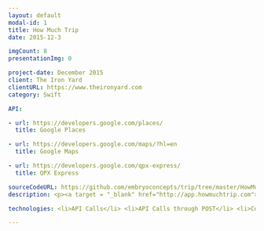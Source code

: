 ```yaml
---
layout: default
modal-id: 1
title: How Much Trip
date: 2015-12-3

imgCount: 8
presentationImg: 0

project-date: December 2015
client: The Iron Yard
clientURL: https://www.theironyard.com
category: Swift

API:

- url: https://developers.google.com/places/
  title: Google Places

- url: https://developers.google.com/maps/?hl=en
  title: Google Maps

- url: https://developers.google.com/qpx-express/
  title: QPX Express

sourceCodeURL: https://github.com/embryoconcepts/trip/tree/master/HowMuchTrip
description: <p><a target = "_blank" href="http://app.howmuchtrip.com">HowMuchTrip Application Website.</a> </br> </br>HowMuchTrip is a budget-central trip planning application which helps the user plan the best possible trip for their allotted budget. </br></br> We utilized Parse heavily for remote and local storage as well as social media integration with services such as Facebook and Twitter. Various API's were used to supplement features such as location autocomplete, location coordinates, and real-time flight cost searching. Heavy focus on UI/UX, featuring beautiful animations, transitions, and design, and user affordances in order to reduce user frustration and keep it a happy experience. We performed a limited-release beta to over twenty users in order to refine our UI/UX implementation. Planned features include flight and hotel booking. </br></br> HowMuchTrip was my final project for the iOS Development course at The Iron Yard. This application was a collaboration among myself, Jen Hamilton and Chris Stomp&#58; two other TIY students.</p>

technologies: <li>API Calls</li> <li>API Calls through POST</li> <li>CocoaPods</li> <li>Core Animation</li> <li>Core Location</li> <li>Crashlytics</li> <li>Embedded Views</li> <li>MapKit</li> <li>Parse Local & Remote Storage</li> <li>Parse Social Media Authentication</li> <li>UIView Animation</li>

---
```

